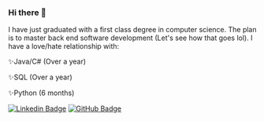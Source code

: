### Hi there 👋

I have just graduated with a first class degree in computer science. The plan is to master back end software development (Let's see how that goes lol). I have a love/hate relationship with: 

✨Java/C# (Over a year)

✨SQL (Over a year)

✨Python (6 months)


[![Linkedin Badge](https://img.shields.io/badge/-phetrusrodrigues1997-0072b1?style=flat&logo=Linkedin&logoColor=white)](https://www.linkedin.com/in/phetrus-rodrigues-3a2806140// "Connect on LinkedIn")
[![GitHub Badge](https://img.shields.io/github/followers/phetrusrodrigues1997?label=follow&style=social)](https://github.com/phetrusrodrigues1997)


<!--
**phetrusrodrigues1997/phetrusrodrigues1997** is a ✨ _special_ ✨ repository because its `README.md` (this file) appears on your GitHub profile.

